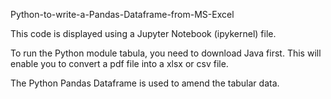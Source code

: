 Python-to-write-a-Pandas-Dataframe-from-MS-Excel 

This code is displayed using a Jupyter Notebook (ipykernel) file.

To run the Python module tabula, you need to download Java first.
This will enable you to convert a pdf file into a xlsx or csv file.

The Python Pandas Dataframe is used to amend the tabular data.
